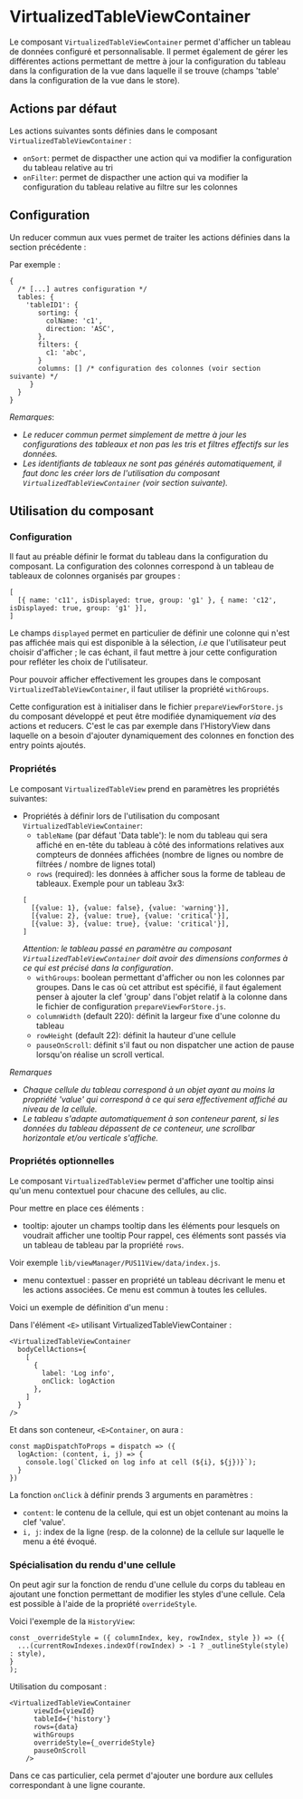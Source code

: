 
# VirtualizedTableViewContainer

Le composant `VirtualizedTableViewContainer` permet d'afficher un tableau de données configuré 
et personnalisable. Il permet également de gérer les différentes actions permettant de mettre à jour
la configuration du tableau dans la configuration de la vue dans laquelle il se trouve 
(champs 'table' dans la configuration de la vue dans le store).

## Actions par défaut

Les actions suivantes sonts définies dans le composant `VirtualizedTableViewContainer` :

- `onSort`: 
permet de dispacther une action qui va modifier la configuration du tableau relative au tri
- `onFilter`: 
permet de dispacther une action qui va modifier la configuration du tableau relative au filtre sur les colonnes

## Configuration

Un reducer commun aux vues permet de traiter les actions définies dans la section précédente :

Par exemple :

```
{
  /* [...] autres configuration */
  tables: {
    'tableID1': {
       sorting: {
         colName: 'c1',
         direction: 'ASC',
       },
       filters: {
         c1: 'abc',
       }
       columns: [] /* configuration des colonnes (voir section suivante) */
     }
  }
}
```

_Remarques_:
- _Le reducer commun permet simplement de mettre à jour les configurations des tableaux et non
pas les tris et filtres effectifs sur les données._
- _Les identifiants de tableaux ne sont pas générés automatiquement, il faut donc les créer
lors de l'utilisation du composant `VirtualizedTableViewContainer` (voir section suivante)._

## Utilisation du composant

### Configuration

Il faut au préable définir le format du tableau dans la configuration du composant. 
La configuration des colonnes correspond à un tableau de tableaux de colonnes organisés par groupes :

```
[
  [{ name: 'c11', isDisplayed: true, group: 'g1' }, { name: 'c12', isDisplayed: true, group: 'g1' }],
]
```

Le champs `displayed` permet en particulier de définir une colonne qui n'est pas affichée mais
qui est disponible à la sélection, _i.e_ que l'utilisateur peut choisir d'afficher ; le cas échant,
il faut mettre à jour cette configuration pour refléter les choix de l'utilisateur.

Pour pouvoir afficher effectivement les groupes dans le composant `VirtualizedTableViewContainer`,
il faut utiliser la propriété `withGroups`.

Cette configuration est à initialiser dans le fichier `prepareViewForStore.js` du composant développé
et peut être modifiée dynamiquement _via_ des actions et reducers. C'est le cas par exemple dans
l'HistoryView dans laquelle on a besoin d'ajouter dynamiquement des colonnes en fonction des
entry points ajoutés.

### Propriétés
Le composant `VirtualizedTableView` prend en paramètres les propriétés suivantes:
  
- Propriétés à définir lors de l'utilisation du composant `VirtualizedTableViewContainer`:
  - `tableName` (par défaut 'Data table'): le nom du tableau qui sera affiché en en-tête du tableau à côté des
  informations relatives aux compteurs de données affichées 
  (nombre de lignes ou nombre de filtrées / nombre de lignes total)
  - `rows` (required): les données à afficher sous la forme de tableau de tableaux.
  Exemple pour un tableau 3x3:
  ```
  [
  	[{value: 1}, {value: false}, {value: 'warning'}],
  	[{value: 2}, {value: true}, {value: 'critical'}],
  	[{value: 3}, {value: true}, {value: 'critical'}],
  ]
  ```
  _Attention: le tableau passé en paramètre au composant `VirtualizedTableViewContainer` doit avoir 
  des dimensions conformes à ce qui est précisé dans la configuration_.
  - `withGroups`: boolean permettant d'afficher ou non les colonnes par groupes. Dans le cas où cet
  attribut est spécifié, il faut également penser à ajouter la clef 'group' dans l'objet relatif
  à la colonne dans le fichier de configuration `prepareViewForStore.js`.
  - `columnWidth` (default 220): définit la largeur fixe d'une colonne du tableau
  - `rowHeight` (default 22): définit la hauteur d'une cellule
  - `pauseOnScroll`: définit s'il faut ou non dispatcher une action de pause lorsqu'on réalise
  un scroll vertical.
  
_Remarques_
- _Chaque cellule du tableau correspond à un objet ayant au moins la propriété 'value' qui correspond
à ce qui sera effectivement affiché au niveau de la cellule._
- _Le tableau s'adapte automatiquement à son conteneur parent, si les données du tableau dépassent
de ce conteneur, une scrollbar horizontale et/ou verticale s'affiche._

### Propriétés optionnelles

Le composant `VirtualizedTableView` permet d'afficher une tooltip ainsi qu'un menu contextuel pour
chacune des cellules, au clic.

Pour mettre en place ces éléments :

- tooltip: ajouter un champs tooltip dans les éléments pour lesquels on voudrait afficher une tooltip
Pour rappel, ces éléments sont passés via un tableau de tableau par la propriété `rows`.

Voir exemple `lib/viewManager/PUS11View/data/index.js`.

- menu contextuel : passer en propriété un tableau décrivant le menu et les actions associées.
Ce menu est commun à toutes les cellules.

Voici un exemple de définition d'un menu :

Dans l'élément `<E>` utilisant VirtualizedTableViewContainer :

```
<VirtualizedTableViewContainer
  bodyCellActions={
    [
      {
        label: 'Log info',
        onClick: logAction
      },
    ]
  }
/>
```

Et dans son conteneur, `<E>Container`, on aura :

```
const mapDispatchToProps = dispatch => ({
  logAction: (content, i, j) => {
    console.log(`Clicked on log info at cell (${i}, ${j})}`);
  } 
})
```

La fonction `onClick` à définir prends 3 arguments en paramètres :
- `content`: le contenu de la cellule, qui est un objet contenant au moins la clef 'value'.
- `i, j`: index de la ligne (resp. de la colonne) de la cellule sur laquelle le menu a été évoqué.


### Spécialisation du rendu d'une cellule

On peut agir sur la fonction de rendu d'une cellule du corps du tableau en ajoutant
une fonction permettant de modifier les styles d'une cellule.
Cela est possible à l'aide de la propriété `overrideStyle`.

Voici l'exemple de la `HistoryView`:
```
const _overrideStyle = ({ columnIndex, key, rowIndex, style }) => ({
  ...(currentRowIndexes.indexOf(rowIndex) > -1 ? _outlineStyle(style) : style),
}
);
```

Utilisation du composant : 
```
<VirtualizedTableViewContainer
	  viewId={viewId}
	  tableId={'history'}
	  rows={data}
	  withGroups
	  overrideStyle={_overrideStyle}
	  pauseOnScroll
	/>
``` 
Dans ce cas particulier, cela permet d'ajouter une bordure aux cellules correspondant à
une ligne courante.
